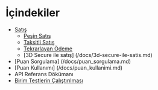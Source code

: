 # İçindekiler
* [Satış](/docs/satis.md)
    * [Peşin Satış](docs/satis.md#pesin-satis)
    * [Taksitli Satış](/docs/satis.md#taksitli-satis)
    * [Tekrarlayan Ödeme](/docs/satis.md#tekrarlayan-odeme)
    * [3D Secure ile satış] (/docs/3d-secure-ile-satis.md)
* [Puan Sorgulama] (/docs/puan_sorgulama.md)
* [Puan Kullanımı] (/docs/puan_kullanimi.md)
* API Referans Dökümanı
* [Birim Testlerin Çalıştırılması](/docs/birim_testlerin_calistirilmasi.md)
